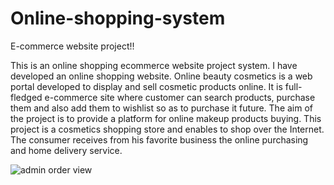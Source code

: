 # Online-shopping-system
E-commerce website project!!

This is an online shopping ecommerce website project system. I have developed an online shopping website.  Online beauty cosmetics is a web portal developed to display and sell
cosmetic products online. It is full-fledged e-commerce site where customer can search products, purchase them and also add them to wishlist so as to purchase it future.
The aim of the project is to provide a platform for online makeup products buying. This project is a cosmetics shopping store and enables to shop over the Internet.
The consumer receives from his favorite business the online purchasing and home delivery service.

![admin order view](https://github.com/reiiynaa/Online-shopping-system/assets/70642328/beeb7a38-3088-462b-930d-a45487a1fd5c)



